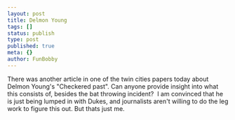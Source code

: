 ```yaml
---
layout: post
title: Delmon Young
tags: []
status: publish
type: post
published: true
meta: {}
author: FunBobby
---
```

There was another article in one of the twin cities papers today about Delmon Young's "Checkered past". Can anyone provide insight into what this consists of, besides the bat throwing incident?  I am convinced that he is just being lumped in with Dukes, and journalists aren't willing to do the leg work to figure this out. But thats just me.
